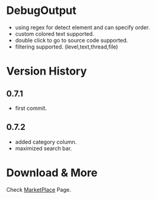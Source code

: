 # DebugOutput
* using regex for detect element and can specify order.
* custom colored text supported.
* double click to go to source code supported.
* filtering supported. (level,text,thread,file)

# Version History
## 0.7.1
- first commit.
## 0.7.2
- added category column.
- maximized search bar.

# Download & More
Check [MarketPlace](https://marketplace.visualstudio.com/items?itemName=BlackSmith01.Debugoutput) Page.
